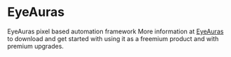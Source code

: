 # EyeAuras
EyeAuras pixel based automation framework
More information at <a href="https://eyeauras.com">EyeAuras</a> to download and get started with using it as a freemium product and with premium upgrades.
